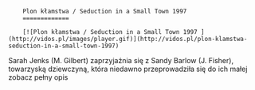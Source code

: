 
        Plon kłamstwa / Seduction in a Small Town 1997 
        =============
        
        [![Plon kłamstwa / Seduction in a Small Town 1997 ](http://vidos.pl/images/player.gif)](http://vidos.pl/plon-klamstwa-seduction-in-a-small-town-1997)
        
        
 Sarah Jenks (M. Gilbert) zaprzyjaźnia się z Sandy Barlow (J. Fisher), towarzyską dziewczyną, która niedawno przeprowadziła się do ich małej zobacz pełny opis
    